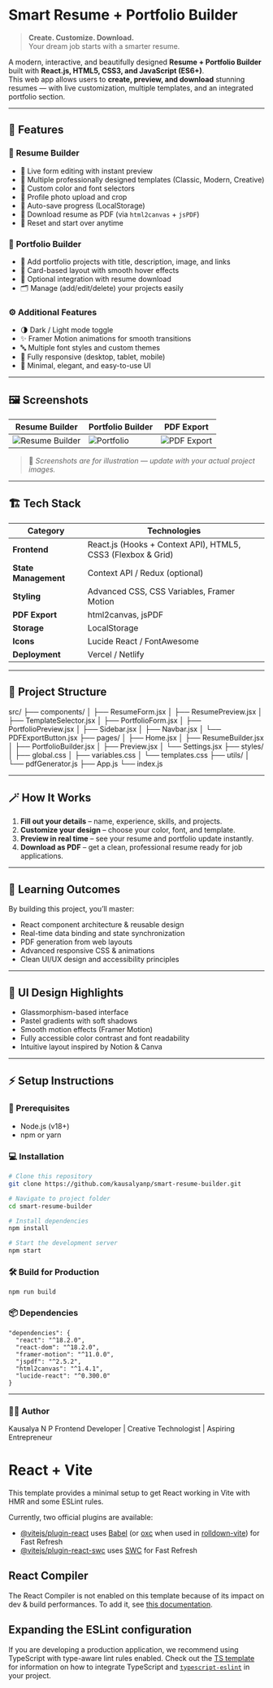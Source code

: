 # Smart Resume + Portfolio Builder

> **Create. Customize. Download.**  
> Your dream job starts with a smarter resume.

A modern, interactive, and beautifully designed **Resume + Portfolio Builder** built with **React.js, HTML5, CSS3, and JavaScript (ES6+)**.  
This web app allows users to **create, preview, and download** stunning resumes — with live customization, multiple templates, and an integrated portfolio section.

---

## 🚀 Features

### 🧠 **Resume Builder**
- 📝 Live form editing with instant preview  
- 🎨 Multiple professionally designed templates (Classic, Modern, Creative)  
- 🎨 Custom color and font selectors  
- 📸 Profile photo upload and crop  
- 💾 Auto-save progress (LocalStorage)  
- 📄 Download resume as PDF (via `html2canvas` + `jsPDF`)  
- 🔁 Reset and start over anytime  

### 💼 **Portfolio Builder**
- 🧱 Add portfolio projects with title, description, image, and links  
- 🧩 Card-based layout with smooth hover effects  
- 🔗 Optional integration with resume download  
- 🗂️ Manage (add/edit/delete) your projects easily  

### ⚙️ **Additional Features**
- 🌗 Dark / Light mode toggle  
- ✨ Framer Motion animations for smooth transitions  
- 🔤 Multiple font styles and custom themes  
- 📱 Fully responsive (desktop, tablet, mobile)  
- 💬 Minimal, elegant, and easy-to-use UI  

---

## 🖼️ Screenshots

| Resume Builder | Portfolio Builder | PDF Export |
|----------------|------------------|-------------|
| ![Resume Builder](./screenshots/resume-builder.png) | ![Portfolio](./screenshots/portfolio-builder.png) | ![PDF Export](./screenshots/pdf-export.png) |

> 📸 *Screenshots are for illustration — update with your actual project images.*

---

## 🏗️ Tech Stack

| Category | Technologies |
|-----------|--------------|
| **Frontend** | React.js (Hooks + Context API), HTML5, CSS3 (Flexbox & Grid) |
| **State Management** | Context API / Redux (optional) |
| **Styling** | Advanced CSS, CSS Variables, Framer Motion |
| **PDF Export** | html2canvas, jsPDF |
| **Storage** | LocalStorage |
| **Icons** | Lucide React / FontAwesome |
| **Deployment** | Vercel / Netlify |

---

## 🧩 Project Structure
src/
├── components/
│ ├── ResumeForm.jsx
│ ├── ResumePreview.jsx
│ ├── TemplateSelector.jsx
│ ├── PortfolioForm.jsx
│ ├── PortfolioPreview.jsx
│ ├── Sidebar.jsx
│ ├── Navbar.jsx
│ └── PDFExportButton.jsx
├── pages/
│ ├── Home.jsx
│ ├── ResumeBuilder.jsx
│ ├── PortfolioBuilder.jsx
│ ├── Preview.jsx
│ └── Settings.jsx
├── styles/
│ ├── global.css
│ ├── variables.css
│ └── templates.css
├── utils/
│ └── pdfGenerator.js
├── App.js
└── index.js


---

## 🪄 How It Works

1. **Fill out your details** – name, experience, skills, and projects.  
2. **Customize your design** – choose your color, font, and template.  
3. **Preview in real time** – see your resume and portfolio update instantly.  
4. **Download as PDF** – get a clean, professional resume ready for job applications.  

---

## 🧠 Learning Outcomes

By building this project, you’ll master:
- React component architecture & reusable design  
- Real-time data binding and state synchronization  
- PDF generation from web layouts  
- Advanced responsive CSS & animations  
- Clean UI/UX design and accessibility principles  

---

## 🌈 UI Design Highlights

- Glassmorphism-based interface  
- Pastel gradients with soft shadows  
- Smooth motion effects (Framer Motion)  
- Fully accessible color contrast and font readability  
- Intuitive layout inspired by Notion & Canva  

---

## ⚡ Setup Instructions

### 🧰 Prerequisites
- Node.js (v18+)
- npm or yarn

### 💻 Installation
```bash
# Clone this repository
git clone https://github.com/kausalyanp/smart-resume-builder.git

# Navigate to project folder
cd smart-resume-builder

# Install dependencies
npm install

# Start the development server
npm start
```
### 🛠️ Build for Production
```
npm run build
```
### 📦 Dependencies
```
"dependencies": {
  "react": "^18.2.0",
  "react-dom": "^18.2.0",
  "framer-motion": "^11.0.0",
  "jspdf": "^2.5.2",
  "html2canvas": "^1.4.1",
  "lucide-react": "^0.300.0"
}
```
---
### 🧑‍🎨 Author

Kausalya N P
Frontend Developer | Creative Technologist | Aspiring Entrepreneur








































# React + Vite

This template provides a minimal setup to get React working in Vite with HMR and some ESLint rules.

Currently, two official plugins are available:

- [@vitejs/plugin-react](https://github.com/vitejs/vite-plugin-react/blob/main/packages/plugin-react) uses [Babel](https://babeljs.io/) (or [oxc](https://oxc.rs) when used in [rolldown-vite](https://vite.dev/guide/rolldown)) for Fast Refresh
- [@vitejs/plugin-react-swc](https://github.com/vitejs/vite-plugin-react/blob/main/packages/plugin-react-swc) uses [SWC](https://swc.rs/) for Fast Refresh

## React Compiler

The React Compiler is not enabled on this template because of its impact on dev & build performances. To add it, see [this documentation](https://react.dev/learn/react-compiler/installation).

## Expanding the ESLint configuration

If you are developing a production application, we recommend using TypeScript with type-aware lint rules enabled. Check out the [TS template](https://github.com/vitejs/vite/tree/main/packages/create-vite/template-react-ts) for information on how to integrate TypeScript and [`typescript-eslint`](https://typescript-eslint.io) in your project.
